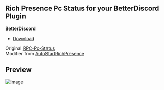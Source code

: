 ## **Rich Presence Pc Status for your BetterDiscord Plugin**

**BetterDiscord**
- [Download](https://minhaskamal.github.io/DownGit/#/home?url=https://github.com/Faelayis/RPC-Pc-Status-BetterDiscord/blob/main/RPCPcStatus.plugin.js)

Original [RPC-Pc-Status](https://github.com/Faelayis/RPC-Pc-Status)<br>
Modifier from [AutoStartRichPresence](https://github.com/Mega-Mewthree/BetterDiscordPlugins/tree/master/Plugins/AutoStartRichPresence)<br>

## Preview
![image](https://user-images.githubusercontent.com/48393914/167441799-19f7e2d6-8fad-43db-a653-08d6b6295c8c.png)
